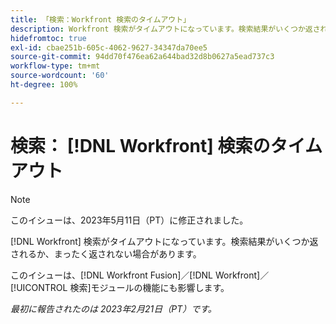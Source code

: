 ```yaml
---
title: 「検索：Workfront 検索のタイムアウト」
description: Workfront 検索がタイムアウトになっています。検索結果がいくつか返されるか、まったく返されない場合があります。
hidefromtoc: true
exl-id: cbae251b-605c-4062-9627-34347da70ee5
source-git-commit: 94dd70f476ea62a644bad32d8b0627a5ead737c3
workflow-type: tm+mt
source-wordcount: '60'
ht-degree: 100%

---
```


# 検索： [!DNL Workfront] 検索のタイムアウト

<!--this issue is on WF and WFF TOCs. Valid issue, won't fix-->

>[!NOTE]
>
>このイシューは、2023年5月11日（PT）に修正されました。

[!DNL Workfront] 検索がタイムアウトになっています。検索結果がいくつか返されるか、まったく返されない場合があります。

このイシューは、[!DNL Workfront Fusion]／[!DNL Workfront]／[!UICONTROL 検索]モジュールの機能にも影響します。

_最初に報告されたのは 2023年2月21日（PT）です。_
